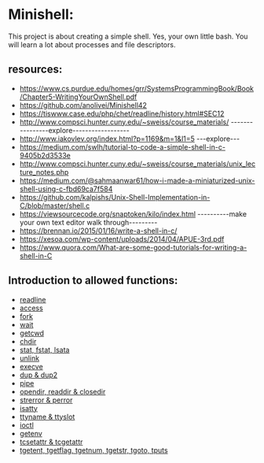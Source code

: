 # Minishell:
This project is about creating a simple shell. Yes, your own little bash. You will learn a lot about processes and file descriptors.
## resources:
- https://www.cs.purdue.edu/homes/grr/SystemsProgrammingBook/Book/Chapter5-WritingYourOwnShell.pdf
- https://github.com/anolivei/Minishell42
- https://tiswww.case.edu/php/chet/readline/history.html#SEC12
- http://www.compsci.hunter.cuny.edu/~sweiss/course_materials/ ----------------explore------------------
- http://www.iakovlev.org/index.html?p=1169&m=1&l1=5 ---explore---
- https://medium.com/swlh/tutorial-to-code-a-simple-shell-in-c-9405b2d3533e
- http://www.compsci.hunter.cuny.edu/~sweiss/course_materials/unix_lecture_notes.php
- https://medium.com/@sahmaanwar61/how-i-made-a-miniaturized-unix-shell-using-c-fbd69ca7f584
- https://github.com/kalpishs/Unix-Shell-Implementation-in-C/blob/master/shell.c
- https://viewsourcecode.org/snaptoken/kilo/index.html ----------make your own text editor walk through---------
- https://brennan.io/2015/01/16/write-a-shell-in-c/
- https://xesoa.com/wp-content/uploads/2014/04/APUE-3rd.pdf
- https://www.quora.com/What-are-some-good-tutorials-for-writing-a-shell-in-C
## Introduction to allowed functions:
- [readline](docs/readline.MD)
- [access](docs/access.MD)
- [fork](docs/fork.MD)
- [wait](docs/wait.MD)
- [getcwd](docs/getcwd.MD)
- [chdir](docs/chdir.MD)
- [stat, fstat, lsata](docs/stat.MD)
- [unlink](docs/unlink.MD)
- [execve](docs/execve.MD)
- [dup & dup2](docs/dup.MD)
- [pipe](docs/pipe.MD)
- [opendir, readdir & closedir](docs/opendir.MD)
- [strerror & perror](docs/errors.MD)
- [isatty](docs/isatty.MD)
- [ttyname & ttyslot](docs/tty.MD)
- [ioctl](docs/ioctl.MD)
- [getenv](docs/getenv.MD)
- [tcsetattr & tcgetattr](docs/tcattr.MD)
- [tgetent, tgetflag, tgetnum, tgetstr, tgoto, tputs](docs/tget.MD)
